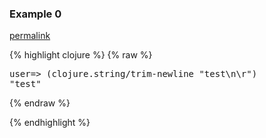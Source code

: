 ### Example 0
[permalink](#example-0)

{% highlight clojure %}
{% raw %}
<pre>
user=> (clojure.string/trim-newline "test\n\r")
"test"
</pre>{% endraw %}
{% endhighlight %}


